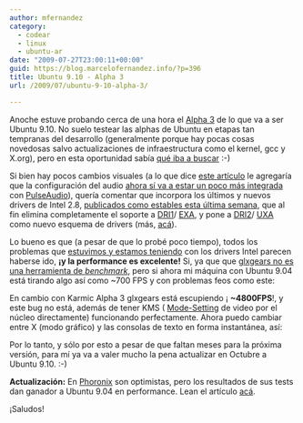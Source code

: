 ```yaml
---
author: mfernandez
category:
  - codear
  - linux
  - ubuntu-ar
date: "2009-07-27T23:00:11+00:00"
guid: https://blog.marcelofernandez.info/?p=396
title: Ubuntu 9.10 - Alpha 3
url: /2009/07/ubuntu-9-10-alpha-3/

---
```

Anoche estuve probando cerca de una hora el [Alpha 3](http://www.ubuntu.com/testing/karmic/alpha3) de lo que va a ser Ubuntu 9.10. No suelo testear las alphas de Ubuntu en etapas tan tempranas del desarrollo (generalmente porque hay pocas cosas novedosas salvo actualizaciones de infraestructura como el kernel, gcc y X.org), pero en esta oportunidad sabía [qué iba a buscar](http://www.ubuntu.com/testing/karmic/alpha3#New%20Intel%20video%20driver%20architecture%20available%20for%20testing) :-)

Si bien hay pocos cambios visuales (a lo que dice [este artículo](http://www.ubunlog.com.ar/blog/lo-que-veras-en-karmic-koala-ubuntu-9-10/) le agregaría que la configuración del audio [ahora sí va a estar un poco más integrada](http://fedoraproject.org/wiki/Features/VolumeControl) con [PulseAudio](http://www.pulseaudio.org/)), quería comentar que incorpora los últimos y nuevos drivers de Intel 2.8, [publicados como estables esta última semana](http://www.phoronix.com/scan.php?page=news_item&px=NzM5MQ), que al fin elimina completamente el soporte a [DRI1](http://en.wikipedia.org/wiki/Direct_Rendering_Infrastructure)/ [EXA](http://www.rojtberg.net/67/exa-uxa-dri-gem-ttm/), y pone a [DRI2](http://wiki.x.org/wiki/DRI2)/ [UXA](http://www.phoronix.com/scan.php?page=article&item=intel_uxa&num=1) como nuevo esquema de drivers (más, [acá](http://www.fayerwayer.com/2009/04/intel-aplica-guadana-en-su-driver-para-linux/)).

Lo bueno es que (a pesar de que lo probé poco tiempo), todos los problemas que [estuvimos y estamos teniendo](https://bugs.launchpad.net/ubuntu/+source/xserver-xorg-video-intel/+bug/359392) con los drivers Intel parecen haberse ido, **¡y la performance es excelente!** Si, ya que que [glxgears no es una herramienta de _benchmark_](http://wiki.cchtml.com/index.php/Glxgears_is_not_a_Benchmark), pero si ahora mi máquina con Ubuntu 9.04 está tirando algo así como ~700 FPS y con problemas feos como este:

En cambio con Karmic Alpha 3 glxgears está escupiendo ¡ **~4800FPS**!, y este bug no está, además de tener KMS ( [Mode-Setting](http://en.wikipedia.org/wiki/Mode-setting) de video por el núcleo directamente) funcionando perfectamente. Ahora puedo cambiar entre X (modo gráfico) y las consolas de texto en forma instantánea, así:

Por lo tanto, y sólo por esto a pesar de que faltan meses para la próxima versión, para mí ya va a valer mucho la pena actualizar en Octubre a Ubuntu 9.10. :-)

**Actualización:** En [Phoronix](http://www.phoronix.com) son optimistas, pero los resultados de sus tests dan ganador a Ubuntu 9.04 en performance. Lean el artículo [acá](http://www.phoronix.com/scan.php?page=article&item=intel_q309_flakes&num=1).

¡Saludos!
